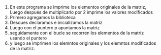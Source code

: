 1. En este programa se imprime los elementos originales de la matriz, Luego después de multiplicarlo por 2 imprime los valores modificados
2. Primero agregamos la biblioteca
3. Desoues declaramos e inicializamos la matriz
4. Luego con el puntero p apuntamos la matriz
5. seguidamente con el bucle se recorren los elementos de la matriz usando el puntero
6. y luego se imprimen los elemntos originales y los elemntos modificados de la matriz.
